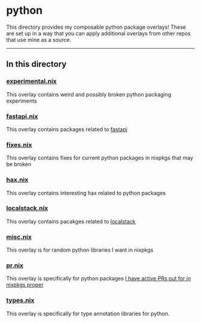 # python

This directory provides my composable python package overlays! These are set up in a way that you can apply additional overlays from other repos that use mine as a source.

---

## In this directory

### [experimental.nix](./experimental.nix)

This overlay contains weird and possibly broken python packaging experiments

### [fastapi.nix](./fastapi.nix)

This overlay contains packages related to [fastapi](https://fastapi.tiangolo.com/)

### [fixes.nix](./fixes.nix)

This overlay contains fixes for current python packages in nixpkgs that may be broken

### [hax.nix](./hax.nix)

This overlay contains interesting hax related to python packages

### [localstack.nix](./localstack.nix)

This overlay contains pacakges related to [localstack](https://github.com/localstack/localstack)

### [misc.nix](./misc.nix)

This overlay is for random python libraries I want in nixpkgs

### [pr.nix](./pr.nix)

This overlay is specifically for python packages [I have active PRs out for in nixpkgs proper](https://github.com/NixOS/nixpkgs/pulls?q=is%3Apr+is%3Aopen+sort%3Aupdated-desc+author%3Ajpetrucciani)

### [types.nix](./types.nix)

This overlay is specifically for type annotation libraries for python.
